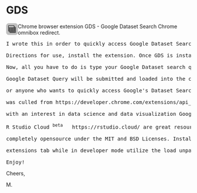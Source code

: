 # GDS
<img src="https://raw.githubusercontent.com/dev-tek/GDS/master/GDS-32.png" alt="GDS" width="32" height="32" align="left">

Chrome browser extension GDS - Google Dataset Search Chrome omnibox redirect. 

<pre>
I wrote this in order to quickly access Google Dataset Search directly from Chrome's omnibox. 

Directions for use, install the extension. Once GDS is installed type gds into Chrome's omnibox. Then depress your tab key once.

Now, all you have to do is type your Google Dataset search query into the omnibox and depress the enter / return key. Your

Google Dataset Query will be submitted and loaded into the current tab. Through this together for data scientists

or anyone who wants to quickly access Google's Dataset Search and preserve Chrome's default search engine. Most of the code

was culled from https://developer.chrome.com/extensions/api_index . 26 lines of code, I hope some may find it useful. For those 
     
with an interest in data science and data visualization Google's Dataset Search  https://datasetsearch.research.google.com/ and 

R Studio Cloud <sup>beta</sup>   https://rstudio.cloud/ are great resources to explore and learn from. This small contribution is 
  
completely opensource under the MIT and BSD Licenses. Installation, simply download the <a href="https://github.com/dev-

tek/GDS/blob/master/GDS.crx?raw=true">GDS.crx</a> file or drop the relevant source files into an empty dir and from the 
   
extensions tab while in developer mode utilize the load unpacked feature and select the directory you dropped the sources into. 
  
Enjoy! 
</pre>     
Cheers, 
</p>
     M.
